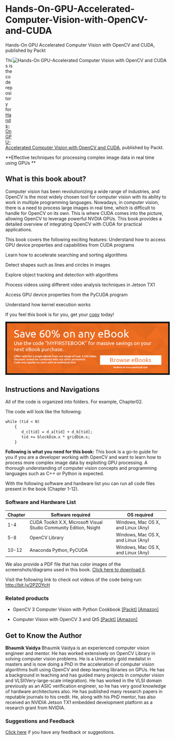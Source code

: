 # Hands-On-GPU-Accelerated-Computer-Vision-with-OpenCV-and-CUDA
Hands-On GPU Accelerated Computer Vision with OpenCV and CUDA, published by Packt

<a href="https://www.packtpub.com/application-development/hands-gpu-accelerated-computer-vision-opencv-and-cuda?utm_source=github&utm_medium=repository&utm_campaign=9781789348293 "><img src="https://d255esdrn735hr.cloudfront.net/sites/default/files/imagecache/ppv4_main_book_cover/cover%20-%20Copy_10995.png" alt="Hands-On GPU-Accelerated Computer Vision with OpenCV and CUDA" height="256px" align="right"></a>

This is the code repository for [Hands-On GPU-Accelerated Computer Vision with OpenCV and CUDA](https://www.packtpub.com/application-development/hands-gpu-accelerated-computer-vision-opencv-and-cuda?utm_source=github&utm_medium=repository&utm_campaign=9781789348293 ), published by Packt.

**Effective techniques for processing complex image data in real time using GPUs	**

## What is this book about?
Computer vision has been revolutionizing a wide range of industries, and OpenCV is the most widely chosen tool for computer vision with its ability to work in multiple programming languages. Nowadays, in computer vision, there is a need to process large images in real time, which is difficult to handle for OpenCV on its own. This is where CUDA comes into the picture, allowing OpenCV to leverage powerful NVDIA GPUs. This book provides a detailed overview of integrating OpenCV with CUDA for practical applications.

This book covers the following exciting features:
Understand how to access GPU device properties and capabilities from CUDA programs

Learn how to accelerate searching and sorting algorithms

Detect shapes such as lines and circles in images

Explore object tracking and detection with algorithms

Process videos using different video analysis techniques in Jetson TX1

Access GPU device properties from the PyCUDA program

Understand how kernel execution works 

If you feel this book is for you, get your [copy](https://www.amazon.com/dp/1789348293) today!

<a href="https://www.packtpub.com/?utm_source=github&utm_medium=banner&utm_campaign=GitHubBanner"><img src="https://raw.githubusercontent.com/PacktPublishing/GitHub/master/GitHub.png" 
alt="https://www.packtpub.com/" border="5" /></a>

## Instructions and Navigations
All of the code is organized into folders. For example, Chapter02.

The code will look like the following:
```
while (tid < N)
    {
       d_c[tid] = d_a[tid] + d_b[tid];
       tid += blockDim.x * gridDim.x;
    }
```

**Following is what you need for this book:**
This book is a go-to guide for you if you are a developer working with OpenCV and want to learn how to process more complex image data by exploiting GPU processing. A thorough understanding of computer vision concepts and programming languages such as C++ or Python is expected.

With the following software and hardware list you can run all code files present in the book (Chapter 1-12).
### Software and Hardware List
| Chapter | Software required | OS required |
| -------- | ------------------------------------ | ----------------------------------- |
| 1-4 | CUDA Toolkit X.X, Microsoft Visual Studio Community Edition, Nsight | Windows, Mac OS X, and Linux (Any) |
| 5-8 | OpenCV Library | Windows, Mac OS X, and Linux (Any) |
| 10-12 | Anaconda Python, PyCUDA | Windows, Mac OS X, and Linux (Any) |


We also provide a PDF file that has color images of the screenshots/diagrams used in this book. [Click here to download it](https://www.packtpub.com/sites/default/files/downloads/978-1-78934-829-3_ColorImages.pdf).

Visit the following link to check out videos of the code being run: http://bit.ly/2PZOYcH

### Related products
* OpenCV 3 Computer Vision with Python Cookbook [[Packt]](https://www.packtpub.com/application-development/opencv-3-computer-vision-python-cookbook?utm_source=github&utm_medium=repository&utm_campaign=) [[Amazon]](https://www.amazon.com/dp/1788474449)

* Computer Vision with OpenCV 3 and Qt5 [[Packt]](https://www.packtpub.com/application-development/computer-vision-opencv-3-and-qt5?utm_source=github&utm_medium=repository&utm_campaign=9781788472395 ) [[Amazon]](https://www.amazon.com/dp/178847239X)


## Get to Know the Author
**Bhaumik Vaidya**
Bhaumik Vaidya is an experienced computer vision engineer and mentor. He has worked extensively on OpenCV Library in solving computer vision problems. He is a University gold medalist in masters and is now doing a PhD in the acceleration of computer vision algorithms built using OpenCV and deep learning libraries on GPUs. He has a background in teaching and has guided many projects in computer vision and VLSI(Very-large-scale integration). He has worked in the VLSI domain previously as an ASIC verification engineer, so he has very good knowledge of hardware architectures also. He has published many research papers in reputable journals to his credit. He, along with his PhD mentor, has also received an NVIDIA Jetson TX1 embedded development platform as a research grant from NVIDIA.



### Suggestions and Feedback
[Click here](https://docs.google.com/forms/d/e/1FAIpQLSdy7dATC6QmEL81FIUuymZ0Wy9vH1jHkvpY57OiMeKGqib_Ow/viewform) if you have any feedback or suggestions.


